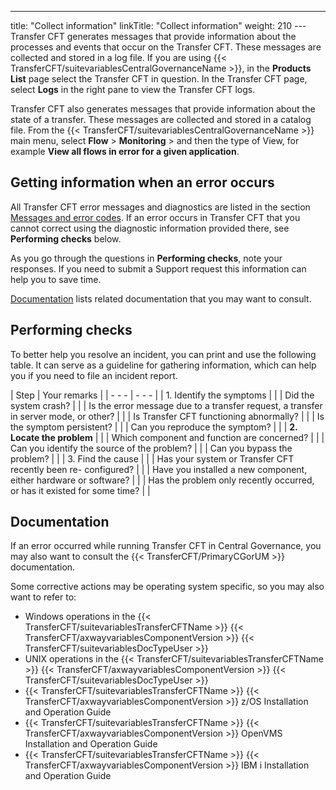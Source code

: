 ---
title: "Collect information"
linkTitle: "Collect information"
weight: 210
--- Transfer CFT generates messages that provide information about the processes
and events that occur on the Transfer CFT. These messages are collected and
stored in a log file. If you are using {{< TransferCFT/suitevariablesCentralGovernanceName  >}}, in the **Products List** page select the Transfer CFT in question. In the Transfer CFT page, select **Logs** in the right pane to view the Transfer CFT logs.

Transfer CFT also generates messages that provide information about
the state of a transfer. These messages are collected and stored in a
catalog file. From the {{< TransferCFT/suitevariablesCentralGovernanceName  >}} main menu, select **Flow** &gt; **Monitoring** &gt; and then the type of View, for example **View all flows in error for a given application**.

<span id="How_to_get_information_when_an_error_occurs"></span>

## Getting information when an error occurs

All Transfer CFT error messages and diagnostics are listed in the section
[Messages
and error codes](../messages_and_error_codes_start_here). If an error occurs in Transfer CFT that you cannot
correct using the diagnostic information provided there, see
**Performing checks** below.

As you go through the questions in **Performing checks**, note your responses. If you need to submit
a Support request this information can help you to save time.

[Documentation](#Finding_OS_specific_relevant_information) lists related documentation that you may want to consult.

## Performing checks

To better help you resolve an incident, you can print and use
the following table. It can serve as a guideline for gathering information, which can help you if you need to file an incident report.

| Step  | Your remarks  |
| - - - | - - - |
| 1. Identify the symptoms  |   |
| Did the system crash? |   |
| Is the error message due to a transfer request, a transfer in server mode, or other? |   |
| Is Transfer CFT functioning abnormally? |   |
| Is the symptom persistent? |   |
| Can you reproduce the symptom? |   |
| ****2. Locate the problem**** |   |
| Which component and function are concerned? |   |
| Can you identify the source of the problem? |   |
| Can you bypass the problem? |   |
| 3. Find the cause |   |
| Has your system or Transfer CFT recently been re- configured? |   |
| Have you installed a new component, either hardware or software? |   |
| Has the problem only recently occurred, or has it existed for some time? |   |

<span id="Finding_OS_specific_relevant_information"></span>

## Documentation

If an error occurred while running Transfer CFT in Central Governance, you may also want to consult the {{< TransferCFT/PrimaryCGorUM  >}} documentation.

Some corrective actions may be operating system specific, so you may also want to refer to:

- Windows
    operations in the {{< TransferCFT/suitevariablesTransferCFTName >}} {{< TransferCFT/axwayvariablesComponentVersion >}} {{< TransferCFT/suitevariablesDocTypeUser >}}
- UNIX
    operations in the {{< TransferCFT/suitevariablesTransferCFTName >}} {{< TransferCFT/axwayvariablesComponentVersion >}} {{< TransferCFT/suitevariablesDocTypeUser >}}
- {{< TransferCFT/suitevariablesTransferCFTName >}} {{< TransferCFT/axwayvariablesComponentVersion >}} z/OS Installation and Operation Guide
- {{< TransferCFT/suitevariablesTransferCFTName >}} {{< TransferCFT/axwayvariablesComponentVersion >}} OpenVMS Installation and Operation Guide
- {{< TransferCFT/suitevariablesTransferCFTName >}} {{< TransferCFT/axwayvariablesComponentVersion >}} IBM i Installation and Operation Guide
